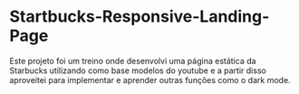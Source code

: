 # Startbucks-Responsive-Landing-Page
 Este projeto foi um treino onde desenvolvi uma página estática da Starbucks utilizando como base modelos do youtube e a partir disso aproveitei para implementar e aprender outras funções como o dark mode.
